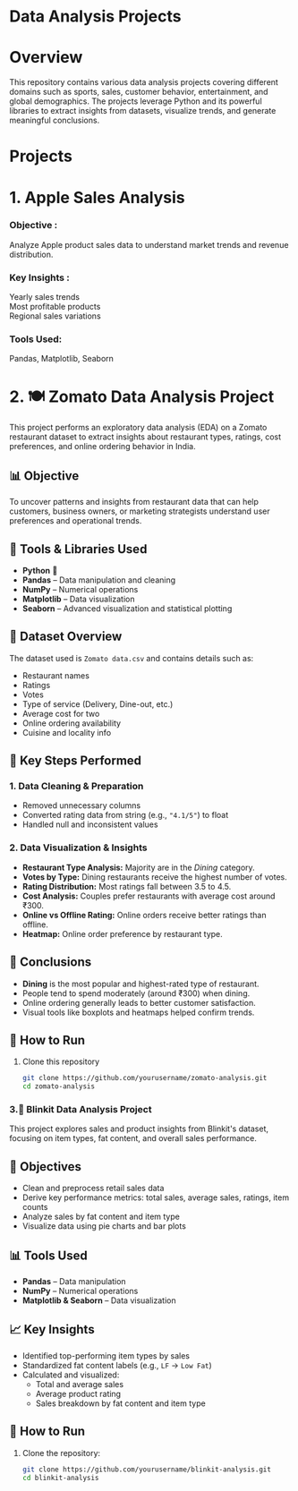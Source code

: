 # Data Analysis Projects

 # Overview
 
 This repository contains various data analysis projects covering different domains such as sports, sales, customer behavior, entertainment, and global demographics. The projects leverage Python and its powerful libraries to extract insights from datasets, visualize trends, and generate meaningful conclusions.

 # Projects
 # 1. Apple Sales Analysis
  
   <h3>Objective : </h3>Analyze Apple product sales data to understand market trends and revenue distribution.
    <h3>Key Insights : </h3>
   Yearly sales trends<br>
   Most profitable products<br>
   Regional sales variations<br>
   <h3>Tools Used:</h3>Pandas, Matplotlib, Seaborn

  # 2. 🍽️ Zomato Data Analysis Project

This project performs an exploratory data analysis (EDA) on a Zomato restaurant dataset to extract insights about restaurant types, ratings, cost preferences, and online ordering behavior in India.

## 📊 Objective

To uncover patterns and insights from restaurant data that can help customers, business owners, or marketing strategists understand user preferences and operational trends.

## 🧰 Tools & Libraries Used

- **Python** 🐍
- **Pandas** – Data manipulation and cleaning
- **NumPy** – Numerical operations
- **Matplotlib** – Data visualization
- **Seaborn** – Advanced visualization and statistical plotting

## 📁 Dataset Overview

The dataset used is `Zomato data.csv` and contains details such as:
- Restaurant names
- Ratings
- Votes
- Type of service (Delivery, Dine-out, etc.)
- Average cost for two
- Online ordering availability
- Cuisine and locality info

## 🧪 Key Steps Performed

### 1. Data Cleaning & Preparation
- Removed unnecessary columns
- Converted rating data from string (e.g., `"4.1/5"`) to float
- Handled null and inconsistent values

### 2. Data Visualization & Insights
- **Restaurant Type Analysis:** Majority are in the *Dining* category.
- **Votes by Type:** Dining restaurants receive the highest number of votes.
- **Rating Distribution:** Most ratings fall between 3.5 to 4.5.
- **Cost Analysis:** Couples prefer restaurants with average cost around ₹300.
- **Online vs Offline Rating:** Online orders receive better ratings than offline.
- **Heatmap:** Online order preference by restaurant type.

## 📌 Conclusions

- **Dining** is the most popular and highest-rated type of restaurant.
- People tend to spend moderately (around ₹300) when dining.
- Online ordering generally leads to better customer satisfaction.
- Visual tools like boxplots and heatmaps helped confirm trends.

## 📎 How to Run

1. Clone this repository
   ```bash
   git clone https://github.com/yourusername/zomato-analysis.git
   cd zomato-analysis

### 3.🛒 Blinkit Data Analysis Project

This project explores sales and product insights from Blinkit's dataset, focusing on item types, fat content, and overall sales performance.

## 📌 Objectives

- Clean and preprocess retail sales data
- Derive key performance metrics: total sales, average sales, ratings, item counts
- Analyze sales by fat content and item type
- Visualize data using pie charts and bar plots

## 📊 Tools Used

- **Pandas** – Data manipulation
- **NumPy** – Numerical operations
- **Matplotlib & Seaborn** – Data visualization

## 📈 Key Insights

- Identified top-performing item types by sales
- Standardized fat content labels (e.g., `LF` → `Low Fat`)
- Calculated and visualized:
  - Total and average sales
  - Average product rating
  - Sales breakdown by fat content and item type

## 🚀 How to Run

1. Clone the repository:
   ```bash
   git clone https://github.com/yourusername/blinkit-analysis.git
   cd blinkit-analysis
   
